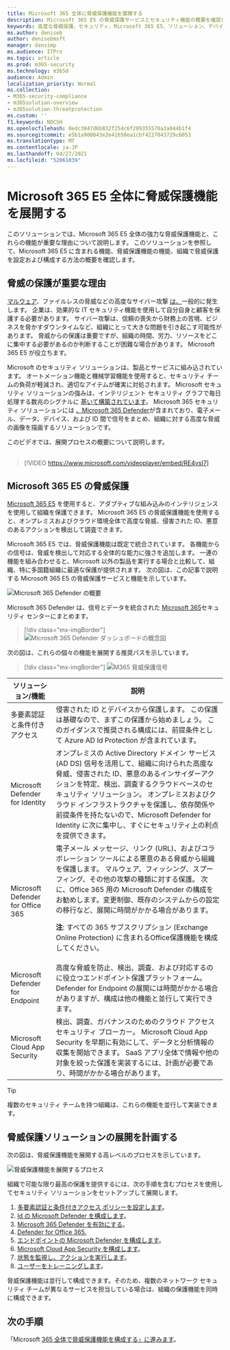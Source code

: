 ```yaml
---
title: Microsoft 365 全体に脅威保護機能を展開する
description: Microsoft 365 E5 の脅威保護サービスとセキュリティ機能の概要を確認します。 Microsoft 365 E5 を使用して、ユーザー アカウント、デバイス、メール コンテンツを保護します。
keywords: 高度な脅威保護、セキュリティ、Microsoft 365 E5、ソリューション、デバイスの保護、防御
ms.author: deniseb
author: denisebmsft
manager: dansimp
ms.audience: ITPro
ms.topic: article
ms.prod: m365-security
ms.technology: m365d
audience: Admin
localization_priority: Normal
ms.collection:
- M365-security-compliance
- m365solution-overview
- m365solution-threatprotection
ms.custom: ''
f1.keywords: NOCSH
ms.openlocfilehash: 0edc3847d6b832f254c6f289355570a3a044b1f4
ms.sourcegitcommit: e5b1a900043e2e41650ea1cbf4227043729c6053
ms.translationtype: MT
ms.contentlocale: ja-JP
ms.lasthandoff: 04/27/2021
ms.locfileid: "52061039"
---
```

# <a name="deploy-threat-protection-capabilities-across-microsoft-365-e5"></a>Microsoft 365 E5 全体に脅威保護機能を展開する

このソリューションでは、Microsoft 365 E5 全体の強力な脅威保護機能と、これらの機能が重要な理由について説明します。 このソリューションを参照して、Microsoft 365 E5 に含まれる機能、脅威保護機能の機能、組織で脅威保護を設定および構成する方法の概要を確認します。

## <a name="why-threat-protection-is-important"></a>脅威の保護が重要な理由 

[マルウェア](/windows/security/threat-protection/intelligence/understanding-malware)、ファイルレスの脅威などの高度なサイバー攻撃 [は、](/windows/security/threat-protection/intelligence/fileless-threats)一般的に発生します。 企業は、効果的な IT セキュリティ機能を使用して自分自身と顧客を保護する必要があります。 サイバー攻撃は、信頼の喪失から財務上の苦境、ビジネスを脅かすダウンタイムなど、組織にとって大きな問題を引き起こす可能性があります。 脅威からの保護は重要ですが、組織の時間、労力、リソースをどこに集中する必要があるのか判断することが困難な場合があります。 Microsoft 365 E5 が役立ちます。 

Microsoft のセキュリティ ソリューションは、製品とサービスに組み込されています。 オートメーション機能と機械学習機能を使用すると、セキュリティ チームの負荷が軽減され、適切なアイテムが確実に対処されます。 Microsoft セキュリティ ソリューションの強みは、インテリジェント セキュリティ グラフで毎日処理する数兆のシグナルに [基いて構築されています](/graph/security-concept-overview)。 Microsoft 365 セキュリティ ソリューションには [、Microsoft 365 Defender](../security/defender/microsoft-365-defender.md)が含まれており、電子メール、データ、デバイス、および ID 間で信号をまとめ、組織に対する高度な脅威の画像を描画するソリューションです。

このビデオでは、展開プロセスの概要について説明します。
<br><br>
> [!VIDEO https://www.microsoft.com/videoplayer/embed/RE4vsI7]


## <a name="threat-protection-in-microsoft-365-e5"></a>Microsoft 365 E5 の脅威保護

[Microsoft 365 E5](https://www.microsoft.com/microsoft-365/enterprise-e5-business-software?activetab=pivot%3aoverviewtab) を使用すると、アダプティブな組み込みのインテリジェンスを使用して組織を保護できます。 Microsoft 365 E5 の脅威保護機能を使用すると、オンプレミスおよびクラウド環境全体で高度な脅威、侵害された ID、悪意のあるアクションを検出して調査できます。

Microsoft 365 E5 では、脅威保護機能は既定で統合されています。 各機能からの信号は、脅威を検出して対応する全体的な能力に強さを追加します。 一連の機能を組み合わせると、Microsoft 以外の製品を実行する場合と比較して、組織、特に多国籍組織に最適な保護が提供されます。 次の図は、この記事で説明する Microsoft 365 E5 の脅威保護サービスと機能を示しています。

![Microsoft 365 Defender の概要](../media/deploy-threat-protection/deploy-threat-protection-across-m365-overview.png)

Microsoft 365 Defender は、信号とデータを統合された [Microsoft 365](/microsoft-365/security/defender/overview-security-center)セキュリティ センターにまとめます。 

> [!div class="mx-imgBorder"]
> ![Microsoft 365 Defender ダッシュボードの概念図](../media/deploy-threat-protection/deploy-threat-protection-across-m365-mtp.png)

次の図は、これらの個々の機能を展開する推奨パスを示しています。 

> [!div class="mx-imgBorder"]
> ![M365 脅威保護信号](../media/deploy-threat-protection/deploy-threat-protection-across-m365.png)

|ソリューション/機能  |説明  |
|---------|---------|
|多要素認証と条件付きアクセス     |侵害された ID とデバイスから保護します。 この保護は基礎なので、まずこの保護から始めましょう。 このガイダンスで推奨される構成には、前提条件として Azure AD Id Protection が含まれています。     |
|Microsoft Defender for Identity     |  オンプレミスの Active Directory ドメイン サービス (AD DS) 信号を活用して、組織に向けられた高度な脅威、侵害された ID、悪意のあるインサイダーアクションを特定、検出、調査するクラウドベースのセキュリティ ソリューション。 オンプレミスおよびクラウド インフラストラクチャを保護し、依存関係や前提条件を持たないので、Microsoft Defender for Identity に次に集中し、すぐにセキュリティ上の利点を提供できます。 | 
|Microsoft Defender for Office 365     | 電子メール メッセージ、リンク (URL)、およびコラボレーション ツールによる悪意のある脅威から組織を保護します。 マルウェア、フィッシング、スプーフィング、その他の攻撃の種類に対する保護。 次に、Office 365 用の Microsoft Defender の構成をお勧めします。変更制御、既存のシステムからの設定の移行など、展開に時間がかかる場合があります。 <p>**注**: すべての 365 サブスクリプション (Exchange Online Protection) に含まれるOffice保護機能を構成してください。       |
|Microsoft Defender for Endpoint    | 高度な脅威を防止、検出、調査、および対応するのに役立つエンドポイント保護プラットフォーム。  Defender for Endpoint の展開には時間がかかる場合がありますが、構成は他の機能と並行して実行できます。   |
|Microsoft Cloud App Security     |   検出、調査、ガバナンスのためのクラウド アクセス セキュリティ ブローカー。 Microsoft Cloud App Security を早期に有効にして、データと分析情報の収集を開始できます。 SaaS アプリ全体で情報や他の対象を絞った保護を実装するには、計画が必要であり、時間がかかる場合があります。       | 

> [!TIP]
> 複数のセキュリティ チームを持つ組織は、これらの機能を並行して実装できます。 

## <a name="plan-to-deploy-your-threat-protection-solution"></a>脅威保護ソリューションの展開を計画する

次の図は、脅威保護機能を展開する高レベルのプロセスを示しています。 

![脅威保護機能を展開するプロセス](../media/deploy-threat-protection/deploy-threat-protection-across-m365-grid.png)

組織で可能な限り最高の保護を提供するには、次の手順を含むプロセスを使用してセキュリティ ソリューションをセットアップして展開します。

1. [多要素認証と条件付きアクセス ポリシーを設定します](deploy-threat-protection-configure.md#step-1-set-up-multi-factor-authentication-and-conditional-access-policies)。
2. [Id の Microsoft Defender を構成します](deploy-threat-protection-configure.md#step-2-configure-microsoft-defender-for-identity)。
3. [Microsoft 365 Defender を有効にする](deploy-threat-protection-configure.md#step-3-turn-on-microsoft-365-defender)。
4. [Defender for Office 365.](deploy-threat-protection-configure.md#step-4-configure-microsoft-defender-for-office-365)
5. [エンドポイントの Microsoft Defender を構成します](deploy-threat-protection-configure.md#step-5-configure-microsoft-defender-for-endpoint)。
6. [Microsoft Cloud App Security を構成します](deploy-threat-protection-configure.md#step-6-configure-microsoft-cloud-app-security)。
7. [状態を監視し、アクションを実行します](deploy-threat-protection-configure.md#step-7-monitor-status-and-take-actions)。
8. [ユーザーをトレーニングします](deploy-threat-protection-configure.md#step-8-train-users)。

脅威保護機能は並行して構成できます。そのため、複数のネットワーク セキュリティ チームが異なるサービスを担当している場合は、組織の保護機能を同時に構成できます。

## <a name="next-step"></a>次の手順

「Microsoft [365 全体で脅威保護機能を構成する」に進みます](deploy-threat-protection-configure.md)。


